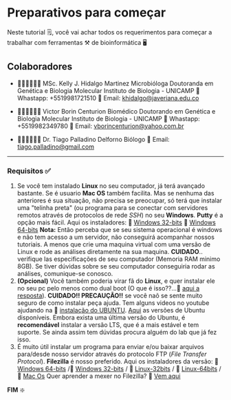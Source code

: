 # Preparativos para começar
 Neste tutorial 🗒, você vai achar todos os requerimentos para começar a trabalhar com ferramentas ⚒ de bioinformática 🖥

## Colaboradores

* 👩🏻‍💻👩🏻‍🔬 MSc. Kelly J. Hidalgo Martinez
Microbióloga
Doutoranda em Genética e Biologia Molecular
Instituto de Biologia - UNICAMP
📱 Whastapp: +5519981721510
📧  Email: khidalgo@javeriana.edu.co

* 👨🏻‍💻👨🏻‍🔬 Victor Borin Centurion
Biomédico
Doutorando em Genética e Biologia Molecular
Instituto de Biologia - UNICAMP
📱 Whastapp: +5519982349780
📧 Email: vborincenturion@yahoo.com.br

* 👨🏻‍💻👨🏻‍🔬 Dr. Tiago Palladino Delforno
Biólogo
📧  Email: tiago.palladino@gmail.com

---

### Requisitos ✅ 

1. Se você tem instalado **Linux** no seu computador, já terá avançado bastante. Se é usuario **Mac OS** também facilita. Mas se nenhuma das anteriores é sua situação, não precisa se preocupar, só terá que instalar uma "telinha preta" (ou programa para se conectar com servidores remotos através de protocolos de rede *SSH*)  no seu **Windows**. **Putty** é a opção mais fácil. Aqui os instaladores: 🔗 [Windows 32-bits](https://the.earth.li/~sgtatham/putty/latest/w32/putty-0.74-installer.msi)
🔗 [Windows 64-bits](https://the.earth.li/~sgtatham/putty/latest/w64/putty-64bit-0.74-installer.msi)
**Nota:** Então perceba que se seu sistema operacional é windows e não tem acesso a um servidor, não conseguirá acompanhar nossos tutoriais. A menos que crie uma maquina virtual com uma versão de Linux e rode as análises diretamente na sua maquina. **CUIDADO**.. verifique las especificações de seu computador (Memoria RAM minimo 8GB). Se tiver dúvidas sobre se seu computador conseguiria rodar as análises, comunique-se conosco. 
2. **(Opcional)** Você também poderia virar fã do  **Linux**, e quer instalar ele no seu pc pelo menos como dual boot (O que é isso??...🔗 [ aqui a resposta](https://pt.wikipedia.org/wiki/Multi_boot)).
**CUIDADO‼️ PRECAUÇÃO‼️** se você naõ se sente muito seguro de como instalar peça ajuda. Tem alguns videos no youtube ajudando na 🔗 [instalação do UBUNTU](https://www.youtube.com/playlist?list=PLvM6p31bEfkk_W8svnOOFnteYOMfCQHrP).
[Aqui](https://ubuntu.com/download/desktop) as versões de Ubuntu disponíveis. Embora exista uma última versão do Ubuntu, é **recomendável** instalar a versão LTS, que é a mais estável e tem suporte. Se ainda assim tem dúvidas procura alguém do lab que já fez isso.
3. É muito útil instalar um programa para enviar e/ou baixar arquivos para/desde nosso servidor através do protocolo FTP (*File Transfer Protocol*). **Filezilla** é nosso preferido. Aqui os instaladores da versão: 🔗 [Windows 64-bits](https://download.filezilla-project.org/client/FileZilla_3.50.0_win64_sponsored-setup.exe) /🔗  [Windows 32-bits](https://download.filezilla-project.org/client/FileZilla_3.50.0_win32_sponsored-setup.exe) / 🔗 [Linux-32bits](https://dl2.cdn.filezilla-project.org/client/FileZilla_3.50.0_i686-linux-gnu.tar.bz2?h=kH3WVngHikd7Y34fec8-6Q&x=1600975955) / 🔗 [Linux-64bits](https://dl1.cdn.filezilla-project.org/client/FileZilla_3.50.0_x86_64-linux-gnu.tar.bz2?h=if-EAnpb5iJwzl1xwj8C-A&x=1600975927) / 🔗 [Mac Os](https://dl3.cdn.filezilla-project.org/client/FileZilla_3.50.0_macosx-x86.app.tar.bz2?h=pQd4i-iMVQrNFO1_riQIdQ&x=1600974884)
Quer aprender a mexer no Filezilla? 🔗 [Vem aqui](https://)


**FIM** :sparkle: 
